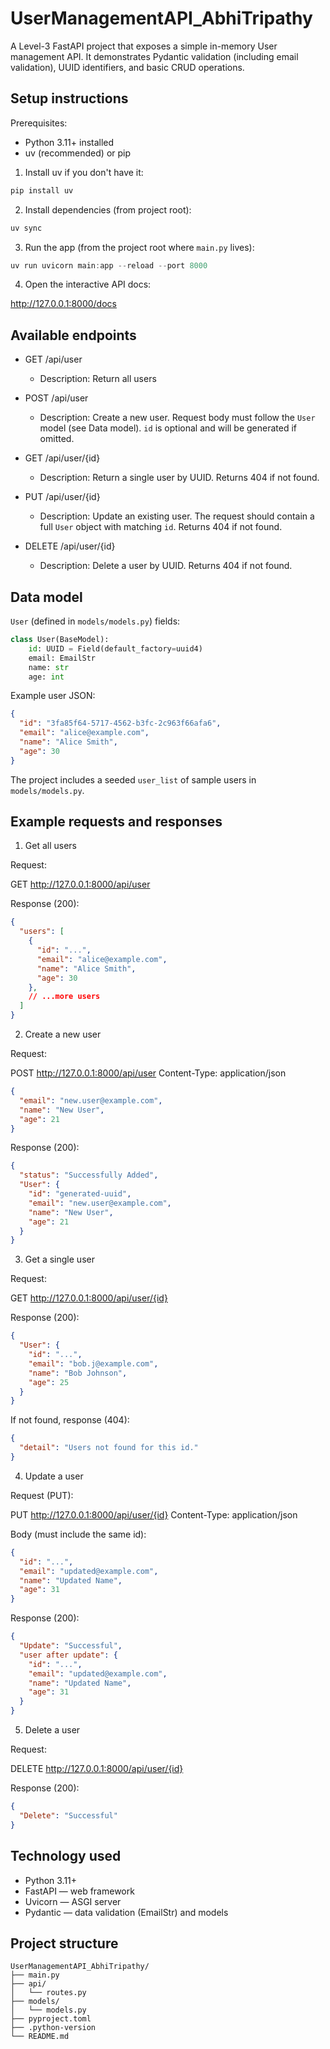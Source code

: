 # UserManagementAPI_AbhiTripathy

A Level-3 FastAPI project that exposes a simple in-memory User management API. It demonstrates Pydantic validation (including email validation), UUID identifiers, and basic CRUD operations.

## Setup instructions

Prerequisites:
- Python 3.11+ installed
- uv (recommended) or pip

1. Install uv if you don't have it:
```powershell
pip install uv
```

2. Install dependencies (from project root):
```powershell
uv sync
```

3. Run the app (from the project root where `main.py` lives):

```powershell
uv run uvicorn main:app --reload --port 8000
```

4. Open the interactive API docs:

http://127.0.0.1:8000/docs

## Available endpoints

- GET /api/user
  - Description: Return all users

- POST /api/user
  - Description: Create a new user. Request body must follow the `User` model (see Data model). `id` is optional and will be generated if omitted.

- GET /api/user/{id}
  - Description: Return a single user by UUID. Returns 404 if not found.

- PUT /api/user/{id}
  - Description: Update an existing user. The request should contain a full `User` object with matching `id`. Returns 404 if not found.

- DELETE /api/user/{id}
  - Description: Delete a user by UUID. Returns 404 if not found.

## Data model

`User` (defined in `models/models.py`) fields:

```python
class User(BaseModel):
    id: UUID = Field(default_factory=uuid4)
    email: EmailStr
    name: str
    age: int
```

Example user JSON:

```json
{
  "id": "3fa85f64-5717-4562-b3fc-2c963f66afa6",
  "email": "alice@example.com",
  "name": "Alice Smith",
  "age": 30
}
```

The project includes a seeded `user_list` of sample users in `models/models.py`.

## Example requests and responses

1) Get all users

Request:

GET http://127.0.0.1:8000/api/user

Response (200):

```json
{
  "users": [
    {
      "id": "...",
      "email": "alice@example.com",
      "name": "Alice Smith",
      "age": 30
    },
    // ...more users
  ]
}
```

2) Create a new user

Request:

POST http://127.0.0.1:8000/api/user
Content-Type: application/json

```json
{
  "email": "new.user@example.com",
  "name": "New User",
  "age": 21
}
```

Response (200):

```json
{
  "status": "Successfully Added",
  "User": {
    "id": "generated-uuid",
    "email": "new.user@example.com",
    "name": "New User",
    "age": 21
  }
}
```

3) Get a single user

Request:

GET http://127.0.0.1:8000/api/user/{id}

Response (200):

```json
{
  "User": {
    "id": "...",
    "email": "bob.j@example.com",
    "name": "Bob Johnson",
    "age": 25
  }
}
```

If not found, response (404):

```json
{
  "detail": "Users not found for this id."
}
```

4) Update a user

Request (PUT):

PUT http://127.0.0.1:8000/api/user/{id}
Content-Type: application/json

Body (must include the same id):

```json
{
  "id": "...",
  "email": "updated@example.com",
  "name": "Updated Name",
  "age": 31
}
```

Response (200):

```json
{
  "Update": "Successful",
  "user after update": {
    "id": "...",
    "email": "updated@example.com",
    "name": "Updated Name",
    "age": 31
  }
}
```

5) Delete a user

Request:

DELETE http://127.0.0.1:8000/api/user/{id}

Response (200):

```json
{
  "Delete": "Successful"
}
```

## Technology used

- Python 3.11+
- FastAPI — web framework
- Uvicorn — ASGI server
- Pydantic — data validation (EmailStr) and models

## Project structure

```
UserManagementAPI_AbhiTripathy/
├── main.py
├── api/
│   └── routes.py
├── models/
│   └── models.py
├── pyproject.toml
├── .python-version
└── README.md
```
